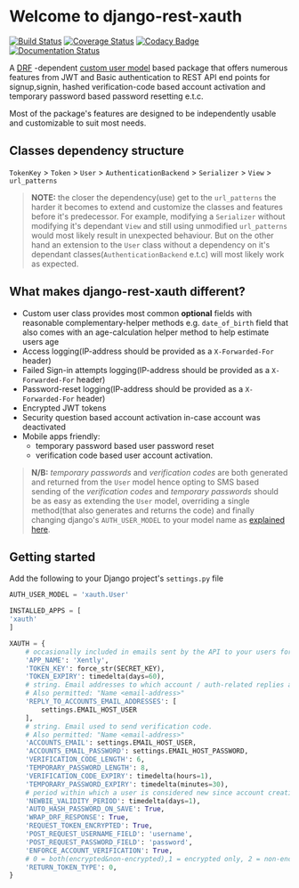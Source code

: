# Welcome to django-rest-xauth

[![Build Status](https://travis-ci.com/ajharry69/polarity.svg?branch=master)](https://travis-ci.com/ajharry69/polarity)
[![Coverage Status](https://coveralls.io/repos/github/ajharry69/polarity/badge.svg?branch=master)](https://coveralls.io/github/ajharry69/polarity?branch=master)
[![Codacy Badge](https://api.codacy.com/project/badge/Grade/26f09088f70f46eda61633306b2147de)](https://app.codacy.com/manual/ajharry69/polarity?utm_source=github.com&utm_medium=referral&utm_content=ajharry69/polarity&utm_campaign=Badge_Grade_Dashboard)
[![Documentation Status](https://readthedocs.org/projects/polarity/badge/?version=latest)](https://polarity.readthedocs.io/en/latest/?badge=latest)

A [DRF](https://www.django-rest-framework.org/) -dependent [custom user model](https://docs.djangoproject.com/en/dev/topics/auth/customizing/) 
based package that offers numerous features from JWT and Basic authentication to REST API end points for signup,signin,
hashed verification-code based account activation and temporary password based password resetting e.t.c.

Most of the package's features are designed to be independently usable and customizable to suit most needs.

## Classes dependency structure

`TokenKey` > `Token` > `User` > `AuthenticationBackend` > `Serializer` > `View` > `url_patterns`
>**NOTE:** the  closer the dependency(use) get to the `url_patterns` the harder it becomes to extend and customize the 
>classes and features before it's predecessor. For example, modifying a `Serializer` without modifying it's dependant 
>`View` and still using unmodified `url_patterns` would most likely result in unexpected behaviour. But on the other 
>hand an extension to the `User` class without a dependency on it's dependant classes(`AuthenticationBackend` e.t.c) 
>will most likely work as expected.

## What makes django-rest-xauth different?

- Custom user class provides most common **optional** fields with reasonable complementary-helper methods e.g. 
`date_of_birth` field that also comes with an age-calculation helper method to help estimate users age
- Access logging(IP-address should be provided as a `X-Forwarded-For` header)
- Failed Sign-in attempts logging(IP-address should be provided as a `X-Forwarded-For` header)
- Password-reset logging(IP-address should be provided as a `X-Forwarded-For` header)
- Encrypted JWT tokens
- Security question based account activation in-case account was deactivated
- Mobile apps friendly:
    - temporary password based user password reset
    - verification code based user account activation.

>**N/B:** _temporary passwords_ and _verification codes_ are both generated and returned from the `User` model hence 
>opting to SMS based sending of the _verification codes_ and _temporary passwords_ should be as easy as extending the 
>`User` model, overriding a single method(that also generates and returns the code) and finally changing django's 
>`AUTH_USER_MODEL` to your model name as [explained here](https://docs.djangoproject.com/en/dev/topics/auth/customizing/).

## Getting started
Add the following to your Django project's `settings.py` file

```python
AUTH_USER_MODEL = 'xauth.User'

INSTALLED_APPS = [
'xauth'
]

XAUTH = {
    # occasionally included in emails sent by the API to your users for familiarity
    'APP_NAME': 'Xently',
    'TOKEN_KEY': force_str(SECRET_KEY),
    'TOKEN_EXPIRY': timedelta(days=60),
    # string. Email addresses to which account / auth-related replies are to be sent.
    # Also permitted: "Name <email-address>"
    'REPLY_TO_ACCOUNTS_EMAIL_ADDRESSES': [
        settings.EMAIL_HOST_USER
    ],
    # string. Email used to send verification code.
    # Also permitted: "Name <email-address>"
    'ACCOUNTS_EMAIL': settings.EMAIL_HOST_USER,
    'ACCOUNTS_EMAIL_PASSWORD': settings.EMAIL_HOST_PASSWORD,
    'VERIFICATION_CODE_LENGTH': 6,
    'TEMPORARY_PASSWORD_LENGTH': 8,
    'VERIFICATION_CODE_EXPIRY': timedelta(hours=1),
    'TEMPORARY_PASSWORD_EXPIRY': timedelta(minutes=30),
    # period within which a user is considered new since account creation date
    'NEWBIE_VALIDITY_PERIOD': timedelta(days=1),
    'AUTO_HASH_PASSWORD_ON_SAVE': True,
    'WRAP_DRF_RESPONSE': True,
    'REQUEST_TOKEN_ENCRYPTED': True,
    'POST_REQUEST_USERNAME_FIELD': 'username',
    'POST_REQUEST_PASSWORD_FIELD': 'password',
    'ENFORCE_ACCOUNT_VERIFICATION': True,
    # 0 = both(encrypted&non-encrypted),1 = encrypted only, 2 = non-encrypted only
    'RETURN_TOKEN_TYPE': 0,
}
```